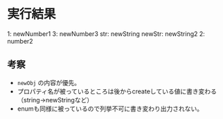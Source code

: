 # 実行結果

1: newNumber1
3: newNumber3
str: newString
newStr: newString2
2: number2

## 考察

- `newObj` の内容が優先。
- プロパティ名が被っているところは後からcreateしている値に書き変わる（string→newStringなど）
- enumも同様に被っているので列挙不可に書き変わり出力されない。
